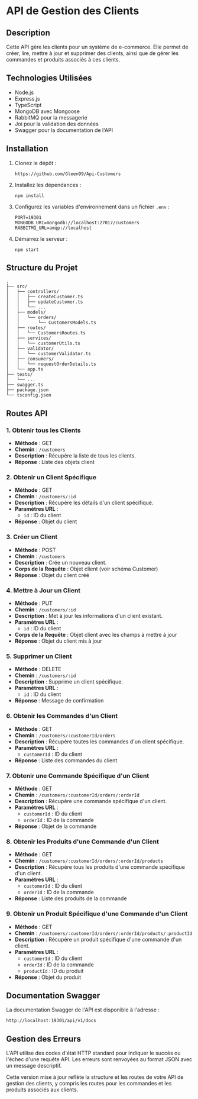 # API de Gestion des Clients

## Description
Cette API gère les clients pour un système de e-commerce. Elle permet de créer, lire, mettre à jour et supprimer des clients, ainsi que de gérer les commandes et produits associés à ces clients.

## Technologies Utilisées
- Node.js
- Express.js
- TypeScript
- MongoDB avec Mongoose
- RabbitMQ pour la messagerie
- Joi pour la validation des données
- Swagger pour la documentation de l'API

## Installation

1. Clonez le dépôt :
   ```
   https://github.com/Gleen99/Api-Customers
   ```

2. Installez les dépendances :
   ```
   npm install
   ```

3. Configurez les variables d'environnement dans un fichier `.env` :
   ```
   PORT=19301
   MONGODB_URI=mongodb://localhost:27017/customers
   RABBITMQ_URL=amqp://localhost
   ```

4. Démarrez le serveur :
   ```
   npm start
   ```

## Structure du Projet

```
.
├── src/
│   ├── controllers/
│   │   ├── createCustomer.ts
│   │   ├── updateCustomer.ts
│   │   └── ...
│   ├── models/
│   │   └── orders/
│   │       └── CustomersModels.ts
│   ├── routes/
│   │   └── CustomersRoutes.ts
│   ├── services/
│   │   └── customerUtils.ts
│   ├── validator/
│   │   └── customerValidator.ts
│   ├── consumers/
│   │   └── requestOrderDetails.ts
│   └── app.ts
├── tests/
│   └── ...
├── swagger.ts
├── package.json
└── tsconfig.json
```

## Routes API

### 1. Obtenir tous les Clients
- **Méthode** : GET
- **Chemin** : `/customers`
- **Description** : Récupère la liste de tous les clients.
- **Réponse** : Liste des objets client

### 2. Obtenir un Client Spécifique
- **Méthode** : GET
- **Chemin** : `/customers/:id`
- **Description** : Récupère les détails d'un client spécifique.
- **Paramètres URL** :
    - `id` : ID du client
- **Réponse** : Objet du client

### 3. Créer un Client
- **Méthode** : POST
- **Chemin** : `/customers`
- **Description** : Crée un nouveau client.
- **Corps de la Requête** : Objet client (voir schéma Customer)
- **Réponse** : Objet du client créé

### 4. Mettre à Jour un Client
- **Méthode** : PUT
- **Chemin** : `/customers/:id`
- **Description** : Met à jour les informations d'un client existant.
- **Paramètres URL** :
    - `id` : ID du client
- **Corps de la Requête** : Objet client avec les champs à mettre à jour
- **Réponse** : Objet du client mis à jour

### 5. Supprimer un Client
- **Méthode** : DELETE
- **Chemin** : `/customers/:id`
- **Description** : Supprime un client spécifique.
- **Paramètres URL** :
    - `id` : ID du client
- **Réponse** : Message de confirmation

### 6. Obtenir les Commandes d'un Client
- **Méthode** : GET
- **Chemin** : `/customers/:customerId/orders`
- **Description** : Récupère toutes les commandes d'un client spécifique.
- **Paramètres URL** :
    - `customerId` : ID du client
- **Réponse** : Liste des commandes du client

### 7. Obtenir une Commande Spécifique d'un Client
- **Méthode** : GET
- **Chemin** : `/customers/:customerId/orders/:orderId`
- **Description** : Récupère une commande spécifique d'un client.
- **Paramètres URL** :
    - `customerId` : ID du client
    - `orderId` : ID de la commande
- **Réponse** : Objet de la commande

### 8. Obtenir les Produits d'une Commande d'un Client
- **Méthode** : GET
- **Chemin** : `/customers/:customerId/orders/:orderId/products`
- **Description** : Récupère tous les produits d'une commande spécifique d'un client.
- **Paramètres URL** :
    - `customerId` : ID du client
    - `orderId` : ID de la commande
- **Réponse** : Liste des produits de la commande

### 9. Obtenir un Produit Spécifique d'une Commande d'un Client
- **Méthode** : GET
- **Chemin** : `/customers/:customerId/orders/:orderId/products/:productId`
- **Description** : Récupère un produit spécifique d'une commande d'un client.
- **Paramètres URL** :
    - `customerId` : ID du client
    - `orderId` : ID de la commande
    - `productId` : ID du produit
- **Réponse** : Objet du produit


## Documentation Swagger

La documentation Swagger de l'API est disponible à l'adresse :
```
http://localhost:19301/api/v1/docs
```

## Gestion des Erreurs

L'API utilise des codes d'état HTTP standard pour indiquer le succès ou l'échec d'une requête API. Les erreurs sont renvoyées au format JSON avec un message descriptif.

Cette version mise à jour reflète la structure et les routes de votre API de gestion des clients, y compris les routes pour les commandes et les produits associés aux clients.